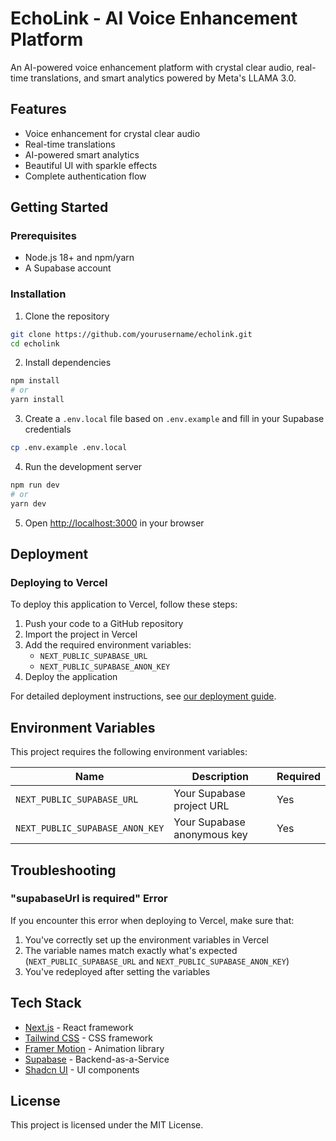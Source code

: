 # EchoLink - AI Voice Enhancement Platform

An AI-powered voice enhancement platform with crystal clear audio, real-time translations, and smart analytics powered by Meta's LLAMA 3.0.

## Features

- Voice enhancement for crystal clear audio
- Real-time translations
- AI-powered smart analytics
- Beautiful UI with sparkle effects
- Complete authentication flow

## Getting Started

### Prerequisites

- Node.js 18+ and npm/yarn
- A Supabase account

### Installation

1. Clone the repository

```bash
git clone https://github.com/yourusername/echolink.git
cd echolink
```

2. Install dependencies

```bash
npm install
# or
yarn install
```

3. Create a `.env.local` file based on `.env.example` and fill in your Supabase credentials

```bash
cp .env.example .env.local
```

4. Run the development server

```bash
npm run dev
# or
yarn dev
```

5. Open [http://localhost:3000](http://localhost:3000) in your browser

## Deployment

### Deploying to Vercel

To deploy this application to Vercel, follow these steps:

1. Push your code to a GitHub repository
2. Import the project in Vercel
3. Add the required environment variables:
   - `NEXT_PUBLIC_SUPABASE_URL`
   - `NEXT_PUBLIC_SUPABASE_ANON_KEY`
4. Deploy the application

For detailed deployment instructions, see [our deployment guide](docs/deployment.md).

## Environment Variables

This project requires the following environment variables:

| Name | Description | Required |
|------|-------------|----------|
| `NEXT_PUBLIC_SUPABASE_URL` | Your Supabase project URL | Yes |
| `NEXT_PUBLIC_SUPABASE_ANON_KEY` | Your Supabase anonymous key | Yes |

## Troubleshooting

### "supabaseUrl is required" Error

If you encounter this error when deploying to Vercel, make sure that:

1. You've correctly set up the environment variables in Vercel
2. The variable names match exactly what's expected (`NEXT_PUBLIC_SUPABASE_URL` and `NEXT_PUBLIC_SUPABASE_ANON_KEY`)
3. You've redeployed after setting the variables

## Tech Stack

- [Next.js](https://nextjs.org/) - React framework
- [Tailwind CSS](https://tailwindcss.com/) - CSS framework
- [Framer Motion](https://www.framer.com/motion/) - Animation library
- [Supabase](https://supabase.com/) - Backend-as-a-Service
- [Shadcn UI](https://ui.shadcn.com/) - UI components

## License

This project is licensed under the MIT License. 